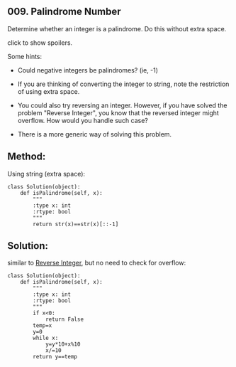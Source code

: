 ## 009. Palindrome Number

Determine whether an integer is a palindrome. Do this without extra space.

click to show spoilers.

Some hints:
- Could negative integers be palindromes? (ie, -1)

- If you are thinking of converting the integer to string, note the restriction of using extra space.

- You could also try reversing an integer. However, if you have solved the problem "Reverse Integer", you know that the reversed integer might overflow. How would you handle such case?

- There is a more generic way of solving this problem.

## Method:

Using string (extra space):

    class Solution(object):
        def isPalindrome(self, x):
            """
            :type x: int
            :rtype: bool
            """
            return str(x)==str(x)[::-1]
            
## Solution:

similar to [Reverse Integer](/math/Reverse_Integer.md), but no need to check for overflow:

    class Solution(object):
        def isPalindrome(self, x):
            """
            :type x: int
            :rtype: bool
            """
            if x<0:
                return False
            temp=x
            y=0
            while x:
                y=y*10+x%10
                x/=10
            return y==temp